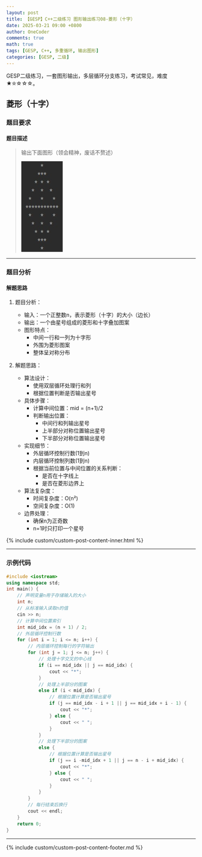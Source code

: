 ```yaml
---
layout: post
title: 【GESP】C++二级练习 图形输出练习08-菱形（十字）
date: 2025-03-21 09:00 +0800
author: OneCoder
comments: true
math: true
tags: [GESP, C++, 多重循环, 输出图形]
categories: [GESP, 二级]
---
```

GESP二级练习，一套图形输出，多层循环分支练习，考试常见，难度★✮☆☆☆。

<!--more-->

## 菱形（十字）

### 题目要求

#### 题目描述

>输出下面图形（领会精神，废话不赘述）
>
>![X-OneCoder](/images/post/gesp/2/08_dia_ten.png)

---

### 题目分析

#### 解题思路

1. 题目分析：
   - 输入：一个正整数n，表示菱形（十字）的大小（边长）
   - 输出：一个由星号组成的菱形和十字叠加图案
   - 图形特点：
     - 中间一行和一列为十字形
     - 外围为菱形图案
     - 整体呈对称分布

2. 解题思路：
   - 算法设计：
     - 使用双层循环处理行和列
     - 根据位置判断是否输出星号
   - 具体步骤：
     - 计算中间位置：mid = (n+1)/2
     - 判断输出位置：
       - 中间行和列输出星号
       - 上半部分对称位置输出星号
       - 下半部分对称位置输出星号
   - 实现细节：
     - 外层循环控制行数(1到n)
     - 内层循环控制列数(1到n)
     - 根据当前位置与中间位置的关系判断：
       - 是否在十字线上
       - 是否在菱形边界上
   - 算法复杂度：
     - 时间复杂度：O(n²)
     - 空间复杂度：O(1)
   - 边界处理：
     - 确保n为正奇数
     - n=1时只打印一个星号

{% include custom/custom-post-content-inner.html %}

---

### 示例代码

```cpp
#include <iostream>
using namespace std;
int main() {
    // 声明变量n用于存储输入的大小
    int n;
    // 从标准输入读取n的值
    cin >> n;
    // 计算中间位置索引
    int mid_idx = (n + 1) / 2;
    // 外层循环控制行数
    for (int i = 1; i <= n; i++) {
        // 内层循环控制每行的字符输出
        for (int j = 1; j <= n; j++) {
            // 处理十字交叉的中心线
            if (i == mid_idx || j == mid_idx) {
                cout << "*";
            } 
            // 处理上半部分的图案
            else if (i < mid_idx) {
                // 根据位置计算是否输出星号
                if (j == mid_idx - i + 1 || j == mid_idx + i - 1) {
                    cout << "*";
                } else {
                    cout << " ";
                }
            } 
            // 处理下半部分的图案
            else {
                // 根据位置计算是否输出星号
                if (j == i -mid_idx + 1 || j == n - i + mid_idx) {
                    cout << "*";
                } else {
                    cout << " ";
                }
            }
        }
        // 每行结束后换行
        cout << endl;
    }
    return 0;
}
```

---

{% include custom/custom-post-content-footer.md %}
